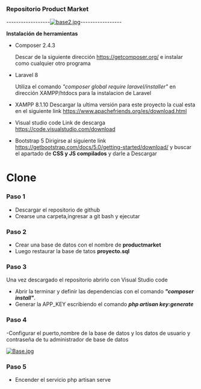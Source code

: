 ### Repositorio Product Market 
------------------[![base2.jpg](https://i.postimg.cc/L60bcJTs/base2.jpg)](https://postimg.cc/kBKs8XLr)-----------------
 
**Instalación de herramientas**

* Composer 2.4.3

  Descar de la siguiente dirección https://getcomposer.org/ e instalar como cualquier otro programa
* Laravel 8 

  Utiliza el comando *"composer global require laravel/installer"* en    dirección XAMPP/htdocs para la instalacion de Laravel 
* XAMPP 8.1.10
  Descargar la ultima versión para este proyecto la cual esta en el siguiente link https://www.apachefriends.org/es/download.html
* Visual studio code
 Link de descarga https://code.visualstudio.com/download
* Bootstrap  5 
 Dirigirse al siguiente link   https://getbootstrap.com/docs/5.0/getting-started/download/   y buscar el apartado de **CSS y JS compilados** y darle a Descargar 

# Clone

### Paso 1 
- Descargar el repositorio de github 
- Crearse una carpeta,ingresar a git bash y ejecutar 
### Paso 2
- Crear una base de datos con el nombre de **productmarket**
- Luego restaurar la base de tatos **proyecto.sql**
### Paso 3
Una vez descargado el repositorio abrirlo con Visual Studio code 
- Abrir la terminar y definir las dependencias con el comando ***"composer install"***.
- Generar la APP_KEY escribiendo el comando ***php artisan key:generate***
### Paso 4
-Configurar el puerto,nombre de la base de datos y los datos de usuario y    contraseña de tu administrador de base de datos

[![Base.jpg](https://i.postimg.cc/ydTxkXGs/Base.jpg)](https://postimg.cc/Fd7N6cmB)

### Paso 5
- Encender el servicio php artisan serve




